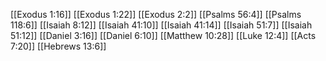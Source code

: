 [[Exodus 1:16]]
[[Exodus 1:22]]
[[Exodus 2:2]]
[[Psalms 56:4]]
[[Psalms 118:6]]
[[Isaiah 8:12]]
[[Isaiah 41:10]]
[[Isaiah 41:14]]
[[Isaiah 51:7]]
[[Isaiah 51:12]]
[[Daniel 3:16]]
[[Daniel 6:10]]
[[Matthew 10:28]]
[[Luke 12:4]]
[[Acts 7:20]]
[[Hebrews 13:6]]

